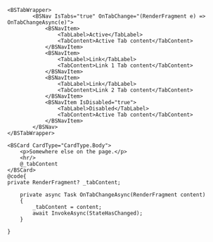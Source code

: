 ﻿    <BSTabWrapper>
            <BSNav IsTabs="true" OnTabChange="(RenderFragment e) => OnTabChangeAsync(e)">
                <BSNavItem>
                    <TabLabel>Active</TabLabel>
                    <TabContent>Active Tab content</TabContent>
                </BSNavItem>
                <BSNavItem>
                    <TabLabel>Link</TabLabel>
                    <TabContent>Link 1 Tab content</TabContent>
                </BSNavItem>
                <BSNavItem>
                    <TabLabel>Link</TabLabel>
                    <TabContent>Link 2 Tab content</TabContent>
                </BSNavItem>
                <BSNavItem IsDisabled="true">
                    <TabLabel>Disabled</TabLabel>
                    <TabContent>Active Tab content</TabContent>
                </BSNavItem>
            </BSNav>
    </BSTabWrapper>

    <BSCard CardType="CardType.Body">
        <p>Somewhere else on the page.</p>
        <hr/>
        @_tabContent
    </BSCard>
    @code{
    private RenderFragment? _tabContent;

        private async Task OnTabChangeAsync(RenderFragment content)
        {
            _tabContent = content;
            await InvokeAsync(StateHasChanged);
        }

    }